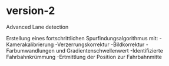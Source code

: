 # version-2
Advanced Lane detection

Erstellung eines fortschrittlichen Spurfindungsalgorithmus mit: 
-Kamerakalibrierung
-Verzerrungskorrektur
-Bildkorrektur 
-Farbumwandlungen und Gradientenschwellenwert
-Identifizierte Fahrbahnkrümmung
-Ertmittlung der Position zur Fahrbahnmitte

